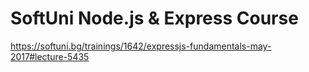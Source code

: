 # SoftUni  Node.js & Express Course

https://softuni.bg/trainings/1642/expressjs-fundamentals-may-2017#lecture-5435